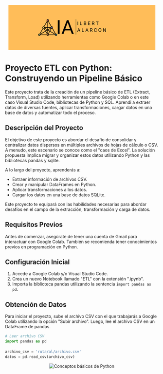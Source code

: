 <div align="center">
  <img src="src/Head.png" alt="Conceptos básicos de Python">
</div>


# Proyecto ETL con Python: Construyendo un Pipeline Básico

Este proyecto trata de la creación de un pipeline básico de ETL (Extract, Transform, Load) utilizando herramientas como Google Colab o en este caso Visual Studio Code, bibliotecas de Python y SQL. Aprendi a extraer datos de diversas fuentes, aplicar transformaciones, cargar datos en una base de datos y automatizar todo el proceso. 

## Descripción del Proyecto

El objetivo de este proyecto es abordar el desafío de consolidar y centralizar datos dispersos en múltiples archivos de hojas de cálculo o CSV. A menudo, este escenario se conoce como el "caos de Excel". La solución propuesta implica migrar y organizar estos datos utilizando Python y las bibliotecas pandas y sqlite.

A lo largo del proyecto, aprenderás a:

- Extraer información de archivos CSV.
- Crear y manipular DataFrames en Python.
- Aplicar transformaciones a los datos.
- Cargar los datos en una base de datos SQLite.

Este proyecto te equipará con las habilidades necesarias para abordar desafíos en el campo de la extracción, transformación y carga de datos.

## Requisitos Previos

Antes de comenzar, asegúrate de tener una cuenta de Gmail para interactuar con Google Colab. También se recomienda tener conocimientos previos en programación en Python.

## Configuración Inicial

1. Accede a Google Colab y/o Visual Studio Code.
2. Crea un nuevo Notebook llamado "ETL" con la extensión ".ipynb".
3. Importa la biblioteca pandas utilizando la sentencia `import pandas as pd`.

## Obtención de Datos

Para iniciar el proyecto, sube el archivo CSV con el que trabajarás a Google Colab utilizando la opción "Subir archivo". Luego, lee el archivo CSV en un DataFrame de pandas.

```python
# Leer archivo CSV
import pandas as pd

archivo_csv = 'ruta/al/archivo.csv'
datos = pd.read_csv(archivo_csv)
```


<div align="center">
  <img src="src/certi_ILBERT.png" alt="Conceptos básicos de Python">
</div>